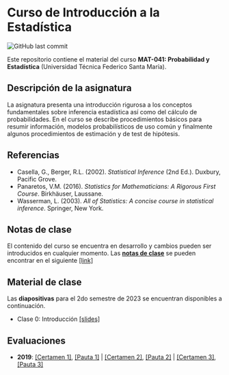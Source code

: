 # Curso de Introducción a la Estadística
![GitHub last commit](https://img.shields.io/github/last-commit/faosorios/Curso-Introduccion-Estadistica)

Este repositorio contiene el material del curso **MAT-041: Probabilidad y Estadística** (Universidad Técnica Federico Santa María).

## Descripción de la asignatura

La asignatura presenta una introducción rigurosa a los conceptos fundamentales sobre inferencia estadística así como del cálculo de probabilidades. En el curso se describe procedimientos básicos para resumir información, modelos probabilísticos de uso común y finalmente algunos procedimientos de estimación y de test de hipótesis.

## Referencias 

* Casella, G., Berger, R.L. (2002). *Statistical Inference* (2nd Ed.). Duxbury, Pacific Grove.
* Panaretos, V.M. (2016). *Statistics for Mathematicians: A Rigorous First Course*. Birkhäuser, Laussane.
* Wasserman, L. (2003). *All of Statistics: A concise course in statistical inference*. Springer, New York.

## Notas de clase

El contenido del curso se encuentra en desarrollo y cambios pueden ser introducidos en cualquier momento. Las [**notas de clase**](https://github.com/faosorios/Curso-Introduccion-Estadistica/blob/main/notas%20de%20clase/intro-estadistica.pdf) se pueden encontrar en el siguiente [[link]](https://github.com/faosorios/Curso-Introduccion-Estadistica/blob/main/notas%20de%20clase/intro-estadistica.pdf)

## Material de clase

Las **diapositivas** para el 2do semestre de 2023 se encuentran disponibles a continuación.

- Clase 0: Introducción [[slides]](https://github.com/faosorios/Curso-Introduccion-Estadistica/blob/main/diapositivas/MAT041_slides-00.pdf)
  
## Evaluaciones

- **2019**: [[Certamen 1]](https://github.com/faosorios/Curso-Introduccion-Estadistica/blob/main/evaluaciones/MAT041-C1_2019.pdf), [[Pauta 1]](https://github.com/faosorios/Curso-Introduccion-Estadistica/blob/main/evaluaciones/MAT041-P1_2019.pdf) | [[Certamen 2]](https://github.com/faosorios/Curso-Introduccion-Estadistica/blob/main/evaluaciones/MAT041-C2_2019.pdf), [[Pauta 2]](https://github.com/faosorios/Curso-Introduccion-Estadistica/blob/main/evaluaciones/MAT041-P2_2019.pdf) | [[Certamen 3]](https://github.com/faosorios/Curso-Introduccion-Estadistica/blob/main/evaluaciones/MAT041-C2_2019.pdf), [[Pauta 3]](https://github.com/faosorios/Curso-Introduccion-Estadistica/blob/main/evaluaciones/MAT041-P3_2019.pdf)
